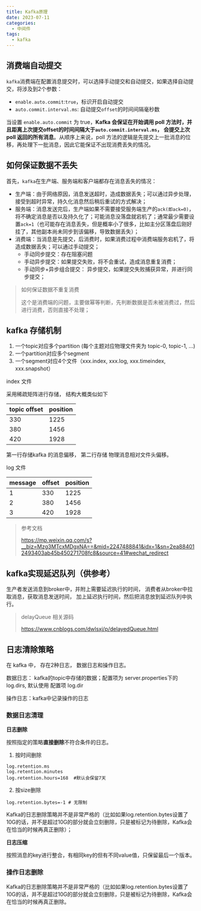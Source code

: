 ```yaml
---
title: Kafka原理
date: 2023-07-11
categories:
  - 中间件
tags:
  - kafka
---
```


## 消费端自动提交

`kafka`消费端在配置消息提交时，可以选择手动提交和自动提交，如果选择自动提交，将涉及到2个参数：

* `enable.auto.commit`:`true`，标识开启自动提交
* `auto.commit.interval.ms`: 自动提交`offset`的时间间隔毫秒数

当设置 `enable.auto.commit` 为 true，**Kafka 会保证在开始调用 poll 方法时，并且距离上次提交offset的时间间隔大于`auto.commit.interval.ms`， 会提交上次 poll 返回的所有消息**。从顺序上来说，poll 方法的逻辑是先提交上一批消息的位移，再处理下一批消息，因此它能保证不出现消费丢失的情况。



## 如何保证数据不丢失

首先，`kafka`在生产端、服务端和客户端都存在消息丢失的情况：

* 生产端：由于网络原因，消息发送超时，造成数据丢失；可以通过异步处理，接受到超时异常，持久化消息然后稍后重试的方式解决；
* 服务端：消息发送完后，生产端如果不需要接受服务端生产的`ack(即ack=0)`，将不确定消息是否以及持久化了；可能消息没落盘就宕机了；通常最少需要设置`ack=1`（也可能存在消息丢失，但是概率小了很多，比如主分区落盘后刚好挂了，其他副本尚未同步到该偏移，导致数据丢失）；
* 消费端：当消息是先提交，后消费时，如果消费过程中消费端服务宕机了，将造成数据丢失；可以通过手动提交；
  * 手动同步提交：存在阻塞问题
  * 手动异步提交：如果提交失败，将不会重试，造成消息重复消费；
  * 手动同步+异步组合提交： 异步提交，如果提交失败捕获异常，并进行同步提交；



> 如何保证数据不重复消费
>
> 这个是消费端的问题，主要做幂等判断，先判断数据是否未被消费过，然后进行消费，否则直接不处理；





## kafka 存储机制

1. 一个topic对应多个partition (每个主题对应物理文件夹为 topic-0, topic-1, ...)
2. 一个partition对应多个segment
3. 一个segment对应4个文件（xxx.index, xxx.log, xxx.timeindex, xxx.snapshot）

index 文件

采用稀疏矩阵进行存储， 结构大概类似如下

|topic offset|position|
|---|---|
|330|1225|
|380|1456|
|420|1928|

第一行存储kafka 的消息偏移， 第二行存储 物理消息相对文件头偏移。

log 文件

|message|offset|position|
|---|---|---|
|1|330|1225|
|2|380|1456|
|3|420|1928|

> 参考文档
>
> https://mp.weixin.qq.com/s?__biz=Mzg3MTcxMDgxNA==&mid=2247488841&idx=1&sn=2ea884012493403ab45b450271708fc8&source=41#wechat_redirect
>

## kafka实现延迟队列（供参考）

生产者发送消息到broker中，并附上需要延迟执行的时间， 消费者从broker中拉取消息，获取消息发送时间， 加上延迟执行时间，然后把消息放到延迟队列中执行。

> delayQueue 相关源码
>
> https://www.cnblogs.com/dwlsxj/p/delayedQueue.html


## 日志清除策略

在 kafka 中， 存在2种日志， 数据日志和操作日志。

数据日志： kafka的topic中存储的数据；配置项为 server.properties下的 log.dirs, 默认使用 配置项 log.dir

操作日志：kafka中记录操作的日志


### 数据日志清理



**日志删除**

按照指定的策略**直接删除**不符合条件的日志。



1. 按时间删除

```shell
log.retention.ms
log.retention.minutes
log.retention.hours=168  #默认会保留7天
```

2. 按size删除

```shell
log.retention.bytes=-1 # 无限制
```

Kafka的日志删除策略并不是非常严格的（比如如果log.retention.bytes设置了10G的话，并不是超过10G的部分就会立刻删除，只是被标记为待删除，Kafka会在恰当的时候再真正删除）；



**日志压缩**

按照消息的key进行整合，有相同key的但有不同value值，只保留最后一个版本。



### 操作日志删除

Kafka的日志删除策略并不是非常严格的（比如如果log.retention.bytes设置了10G的话，并不是超过10G的部分就会立刻删除，只是被标记为待删除，Kafka会在恰当的时候再真正删除。

